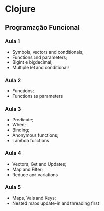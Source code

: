# Clojure

## Programação Funcional

### Aula 1
- Symbols, vectors and conditionals;
- Functions and parameters;
- Bigint e bigdecimal;
- Multiple let and conditionals

### Aula 2
- Functions;
- Functions as parameters

### Aula 3
- Predicate;
- When;
- Binding;
- Anonymous functions;
- Lambda functions

### Aula 4
- Vectors, Get and Updates;
- Map and Filter;
- Reduce and variations

### Aula 5
- Maps, Vals and Keys;
- Nested maps update-in and threading first

